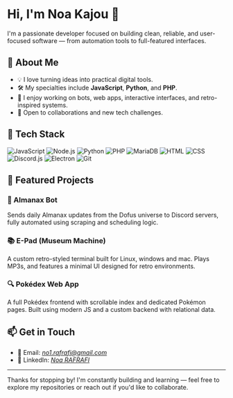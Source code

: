 # Hi, I'm Noa Kajou 👋

I'm a passionate developer focused on building clean, reliable, and user-focused software — from automation tools to full-featured interfaces.

## 🚀 About Me

- 💡 I love turning ideas into practical digital tools.
- 🛠️ My specialties include **JavaScript**, **Python**, and **PHP**.
- 🎯 I enjoy working on bots, web apps, interactive interfaces, and retro-inspired systems.
- 🤝 Open to collaborations and new tech challenges.

## 🧰 Tech Stack

![JavaScript](https://img.shields.io/badge/JavaScript-F7DF1E?style=flat&logo=javascript&logoColor=black)
![Node.js](https://img.shields.io/badge/Node.js-339933?style=flat&logo=node.js&logoColor=white)
![Python](https://img.shields.io/badge/Python-3776AB?style=flat&logo=python&logoColor=white)
![PHP](https://img.shields.io/badge/PHP-777BB4?style=flat&logo=php&logoColor=white)
![MariaDB](https://img.shields.io/badge/MariaDB-003545?style=flat&logo=mariadb&logoColor=white)
![HTML](https://img.shields.io/badge/HTML5-E34F26?style=flat&logo=html5&logoColor=white)
![CSS](https://img.shields.io/badge/CSS3-1572B6?style=flat&logo=css3&logoColor=white)
![Discord.js](https://img.shields.io/badge/Discord.js-5865F2?style=flat&logo=discord&logoColor=white)
![Electron](https://img.shields.io/badge/Electron-47848F?style=flat&logo=electron&logoColor=white)
![Git](https://img.shields.io/badge/Git-F05032?style=flat&logo=git&logoColor=white)

## 📌 Featured Projects

### 🧙 Almanax Bot
Sends daily Almanax updates from the Dofus universe to Discord servers, fully automated using scraping and scheduling logic.

### 📚 E-Pad (Museum Machine)
A custom retro-styled terminal built for Linux, windows and mac. Plays MP3s, and features a minimal UI designed for retro environments.

### 🔍 Pokédex Web App
A full Pokédex frontend with scrollable index and dedicated Pokémon pages. Built using modern JS and a custom backend with relational data.


## 📫 Get in Touch

- 📧 Email: *no1.rafrafi@gmail.com*
- 💼 LinkedIn: [*Noa RAFRAFI*](https://www.linkedin.com/in/noa-rafrafi-a0bb33311/)

---

Thanks for stopping by! I'm constantly building and learning — feel free to explore my repositories or reach out if you'd like to collaborate.
